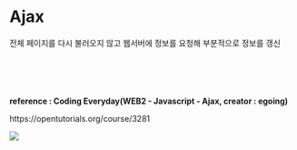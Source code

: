 
# Ajax
전체 페이지를 다시 불러오지 않고 웹서버에 정보를 요청해 부분적으로 정보를 갱신

```





```


<strong>reference : Coding Everyday(WEB2 - Javascript - Ajax, creator : egoing)</strong>
<p>
https://opentutorials.org/course/3281
</p>
<img src="https://s3-ap-northeast-2.amazonaws.com/opentutorials-user-file/module/3129/7333.jpg"></a>
